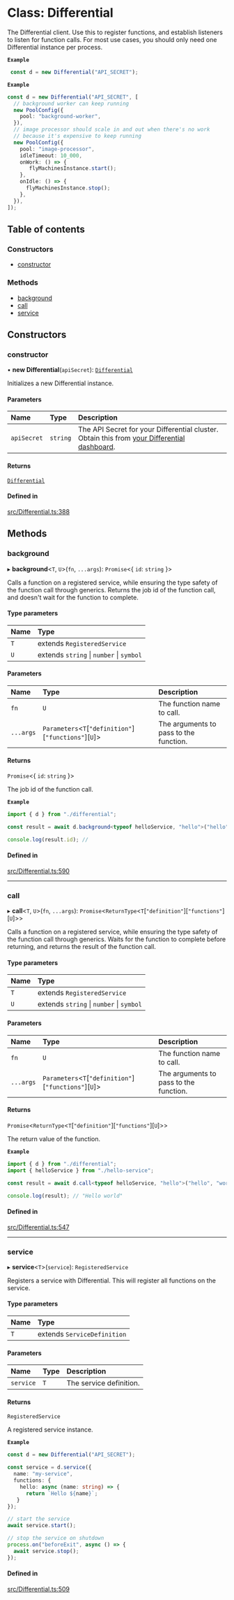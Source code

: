 # Class: Differential

The Differential client. Use this to register functions, and establish listeners to listen for function calls.
For most use cases, you should only need one Differential instance per process.

**`Example`**

```ts
 const d = new Differential("API_SECRET");
```

**`Example`**

```ts
const d = new Differential("API_SECRET", [
  // background worker can keep running
  new PoolConfig({
    pool: "background-worker",
  }),
  // image processor should scale in and out when there's no work
  // because it's expensive to keep running
  new PoolConfig({
    pool: "image-processor",
    idleTimeout: 10_000,
    onWork: () => {
       flyMachinesInstance.start();
    },
    onIdle: () => {
      flyMachinesInstance.stop();
    },
  }),
]);
```

## Table of contents

### Constructors

- [constructor](Differential.md#constructor)

### Methods

- [background](Differential.md#background)
- [call](Differential.md#call)
- [service](Differential.md#service)

## Constructors

### constructor

• **new Differential**(`apiSecret`): [`Differential`](Differential.md)

Initializes a new Differential instance.

#### Parameters

| Name | Type | Description |
| :------ | :------ | :------ |
| `apiSecret` | `string` | The API Secret for your Differential cluster. Obtain this from [your Differential dashboard](https://admin.differential.dev/dashboard). |

#### Returns

[`Differential`](Differential.md)

#### Defined in

[src/Differential.ts:388](https://github.com/differentialHQ/differential/blob/27394f4/ts-core/src/Differential.ts#L388)

## Methods

### background

▸ **background**\<`T`, `U`\>(`fn`, `...args`): `Promise`\<\{ `id`: `string`  }\>

Calls a function on a registered service, while ensuring the type safety of the function call through generics.
Returns the job id of the function call, and doesn't wait for the function to complete.

#### Type parameters

| Name | Type |
| :------ | :------ |
| `T` | extends `RegisteredService` |
| `U` | extends `string` \| `number` \| `symbol` |

#### Parameters

| Name | Type | Description |
| :------ | :------ | :------ |
| `fn` | `U` | The function name to call. |
| `...args` | `Parameters`\<`T`[``"definition"``][``"functions"``][`U`]\> | The arguments to pass to the function. |

#### Returns

`Promise`\<\{ `id`: `string`  }\>

The job id of the function call.

**`Example`**

```ts
import { d } from "./differential";

const result = await d.background<typeof helloService, "hello">("hello", "world");

console.log(result.id); //
```

#### Defined in

[src/Differential.ts:590](https://github.com/differentialHQ/differential/blob/27394f4/ts-core/src/Differential.ts#L590)

___

### call

▸ **call**\<`T`, `U`\>(`fn`, `...args`): `Promise`\<`ReturnType`\<`T`[``"definition"``][``"functions"``][`U`]\>\>

Calls a function on a registered service, while ensuring the type safety of the function call through generics.
Waits for the function to complete before returning, and returns the result of the function call.

#### Type parameters

| Name | Type |
| :------ | :------ |
| `T` | extends `RegisteredService` |
| `U` | extends `string` \| `number` \| `symbol` |

#### Parameters

| Name | Type | Description |
| :------ | :------ | :------ |
| `fn` | `U` | The function name to call. |
| `...args` | `Parameters`\<`T`[``"definition"``][``"functions"``][`U`]\> | The arguments to pass to the function. |

#### Returns

`Promise`\<`ReturnType`\<`T`[``"definition"``][``"functions"``][`U`]\>\>

The return value of the function.

**`Example`**

```ts
import { d } from "./differential";
import { helloService } from "./hello-service";

const result = await d.call<typeof helloService, "hello">("hello", "world");

console.log(result); // "Hello world"
```

#### Defined in

[src/Differential.ts:547](https://github.com/differentialHQ/differential/blob/27394f4/ts-core/src/Differential.ts#L547)

___

### service

▸ **service**\<`T`\>(`service`): `RegisteredService`

Registers a service with Differential. This will register all functions on the service.

#### Type parameters

| Name | Type |
| :------ | :------ |
| `T` | extends `ServiceDefinition` |

#### Parameters

| Name | Type | Description |
| :------ | :------ | :------ |
| `service` | `T` | The service definition. |

#### Returns

`RegisteredService`

A registered service instance.

**`Example`**

```ts
const d = new Differential("API_SECRET");

const service = d.service({
  name: "my-service",
  functions: {
    hello: async (name: string) => {
      return `Hello ${name}`;
   }
});

// start the service
await service.start();

// stop the service on shutdown
process.on("beforeExit", async () => {
  await service.stop();
});
```

#### Defined in

[src/Differential.ts:509](https://github.com/differentialHQ/differential/blob/27394f4/ts-core/src/Differential.ts#L509)
